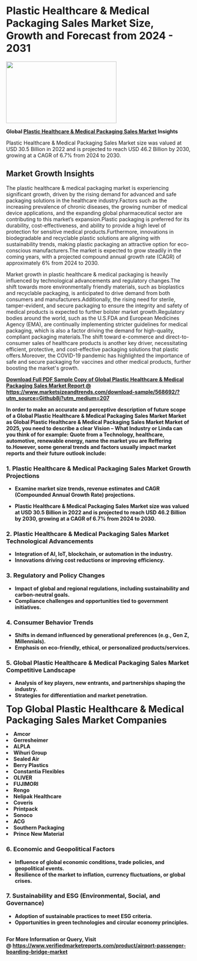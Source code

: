 <H1>Plastic Healthcare & Medical Packaging Sales Market Size, Growth and Forecast from 2024 - 2031</H1><img class="aligncenter size-medium wp-image-584254" src="https://thirdeyenews.in/wp-content/uploads/2024/09/Global-Market-Research-300x168.jpeg" alt="" width="300" height="168" /><p><strong>Global&nbsp;<a href="https://www.marketsizeandtrends.com/download-sample/568692/?utm_source=Github8j?utm_medium=207">Plastic Healthcare & Medical Packaging Sales Market</a> Insights</strong></p><p>Plastic Healthcare & Medical Packaging Sales Market size was valued at USD 30.5 Billion in 2022 and is projected to reach USD 46.2 Billion by 2030, growing at a CAGR of 6.7% from 2024 to 2030.</p><p><h2>Market Growth Insights</h2> <p>The plastic healthcare & medical packaging market is experiencing significant growth, driven by the rising demand for advanced and safe packaging solutions in the healthcare industry.Factors such as the increasing prevalence of chronic diseases, the growing number of medical device applications, and the expanding global pharmaceutical sector are contributing to this market’s expansion.Plastic packaging is preferred for its durability, cost-effectiveness, and ability to provide a high level of protection for sensitive medical products.Furthermore, innovations in biodegradable and recyclable plastic solutions are aligning with sustainability trends, making plastic packaging an attractive option for eco-conscious manufacturers.The market is expected to grow steadily in the coming years, with a projected compound annual growth rate (CAGR) of approximately 6% from 2024 to 2030.</p> <p><strong><a href="#"></a></strong></p> <p>Market growth in plastic healthcare & medical packaging is heavily influenced by technological advancements and regulatory changes.The shift towards more environmentally friendly materials, such as bioplastics and recyclable packaging, is anticipated to drive demand from both consumers and manufacturers.Additionally, the rising need for sterile, tamper-evident, and secure packaging to ensure the integrity and safety of medical products is expected to further bolster market growth.Regulatory bodies around the world, such as the U.S.FDA and European Medicines Agency (EMA), are continually implementing stricter guidelines for medical packaging, which is also a factor driving the demand for high-quality, compliant packaging materials.The shift toward e-commerce and direct-to-consumer sales of healthcare products is another key driver, necessitating efficient, protective, and cost-effective packaging solutions that plastic offers.Moreover, the COVID-19 pandemic has highlighted the importance of safe and secure packaging for vaccines and other medical products, further boosting the market's growth.</p> <p><strong><a href="#"></p><p><span class=""><strong>Download Full PDF Sample Copy of Global Plastic Healthcare & Medical Packaging Sales Market Report</strong> @ <a href="https://www.marketsizeandtrends.com/download-sample/568692/?utm_source=Github8j?utm_medium=207" target="_blank">https://www.marketsizeandtrends.com/download-sample/568692/?utm_source=Github8j?utm_medium=207</a></span></p><p>In order to make an accurate and perceptive description of future scope of a Global&nbsp;Plastic Healthcare & Medical Packaging Sales Market Market as Global&nbsp;Plastic Healthcare & Medical Packaging Sales Market Market of 2025, you need to describe a clear Vision &ndash; What Industry or Linda can you think of for example: Quote from a Technology, healthcare, automotive, renewable energy, name the market you are Reffering to.However, some general trends and factors usually impact market reports and their future outlook include:</p><h3>1.&nbsp;<strong>Plastic Healthcare & Medical Packaging Sales Market Growth Projections</strong></h3><ul><li>Examine market size trends, revenue estimates and CAGR (Compounded Annual Growth Rate) projections.</li><li><p>Plastic Healthcare & Medical Packaging Sales Market size was valued at USD 30.5 Billion in 2022 and is projected to reach USD 46.2 Billion by 2030, growing at a CAGR of 6.7% from 2024 to 2030.</p></li></ul><h3>2.&nbsp;<strong>Plastic Healthcare & Medical Packaging Sales Market Technological Advancements</strong></h3><ul><li>Integration of AI, IoT, blockchain, or automation in the industry.</li><li>Innovations driving cost reductions or improving efficiency.</li></ul><h3>3.&nbsp;<strong>Regulatory and Policy Changes</strong></h3><ul><li>Impact of global and regional regulations, including sustainability and carbon-neutral goals.</li><li>Compliance challenges and opportunities tied to government initiatives.</li></ul><h3>4.&nbsp;<strong>Consumer Behavior Trends</strong></h3><ul><li>Shifts in demand influenced by generational preferences (e.g., Gen Z, Millennials).</li><li>Emphasis on eco-friendly, ethical, or personalized products/services.</li></ul><h3>5.&nbsp;<strong>Global Plastic Healthcare & Medical Packaging Sales Market Competitive Landscape</strong></h3><ul><li>Analysis of key players, new entrants, and partnerships shaping the industry.</li><li>Strategies for differentiation and market penetration.</li></ul><p data-pm-slice="1 1 []"><span style="color: inherit; font-family: inherit; font-size: 25px;">Top Global Plastic Healthcare & Medical Packaging Sales Market Companies</span></p><div class="" data-test-id=""><p><li>Amcor</li><li> Gerresheimer</li><li> ALPLA</li><li> Wihuri Group</li><li> Sealed Air</li><li> Berry Plastics</li><li> Constantia Flexibles</li><li> OLIVER</li><li> FUJIMORI</li><li> Rengo</li><li> Nelipak Healthcare</li><li> Coveris</li><li> Printpack</li><li> Sonoco</li><li> ACG</li><li> Southern Packaging</li><li> Prince New Material</li></p></div><h3>6.&nbsp;<strong>Economic and Geopolitical Factors</strong></h3><ul><li>Influence of global economic conditions, trade policies, and geopolitical events.</li><li>Resilience of the market to inflation, currency fluctuations, or global crises.</li></ul><h3>7.&nbsp;<strong>Sustainability and ESG (Environmental, Social, and Governance)</strong></h3><ul><li>Adoption of sustainable practices to meet ESG criteria.</li><li>Opportunities in green technologies and circular economy principles.</li></ul><h2><strong style="font-size: 14px;">For More Information or Query, Visit @&nbsp;</strong><a style="background-color: #ffffff; font-size: 14px;" href="https://www.marketsizeandtrends.com/report/plastic-healthcare-medical-packaging-sales-market/" target="_blank">https://www.verifiedmarketreports.com/product/airport-passenger-boarding-bridge-market</a></h2>